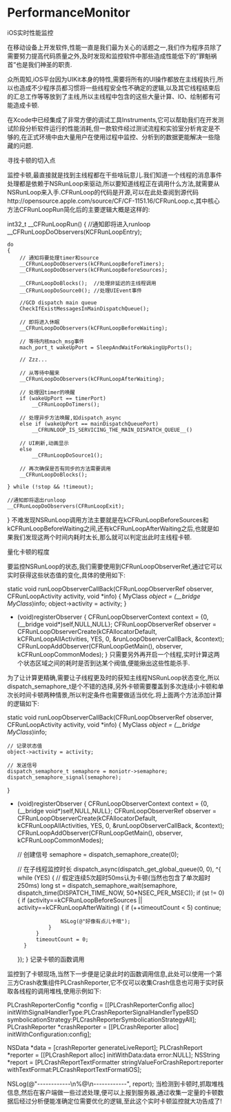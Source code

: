 # PerformanceMonitor
iOS实时性能监控

在移动设备上开发软件,性能一直是我们最为关心的话题之一,我们作为程序员除了需要努力提高代码质量之外,及时发现和监控软件中那些造成性能低下的”罪魁祸首”也是我们神圣的职责.

众所周知,iOS平台因为UIKit本身的特性,需要将所有的UI操作都放在主线程执行,所以也造成不少程序员都习惯将一些线程安全性不确定的逻辑,以及其它线程结束后的汇总工作等等放到了主线,所以主线程中包含的这些大量计算、IO、绘制都有可能造成卡顿.

在Xcode中已经集成了非常方便的调试工具Instruments,它可以帮助我们在开发测试阶段分析软件运行的性能消耗,但一款软件经过测试流程和实验室分析肯定是不够的,在正式环境中由大量用户在使用过程中监控、分析到的数据更能解决一些隐藏的问题.

寻找卡顿的切入点

监控卡顿,最直接就是找到主线程都在干些啥玩意儿.我们知道一个线程的消息事件处理都是依赖于NSRunLoop来驱动,所以要知道线程正在调用什么方法,就需要从NSRunLoop来入手.CFRunLoop的代码是开源,可以在此处查阅到源代码http://opensource.apple.com/source/CF/CF-1151.16/CFRunLoop.c,其中核心方法CFRunLoopRun简化后的主要逻辑大概是这样的:


int32_t __CFRunLoopRun()
{
    //通知即将进入runloop
    __CFRunLoopDoObservers(KCFRunLoopEntry);
    
    do
    {
        // 通知将要处理timer和source
        __CFRunLoopDoObservers(kCFRunLoopBeforeTimers);
        __CFRunLoopDoObservers(kCFRunLoopBeforeSources);
        
        __CFRunLoopDoBlocks();  //处理非延迟的主线程调用
        __CFRunLoopDoSource0(); //处理UIEvent事件
        
        //GCD dispatch main queue
        CheckIfExistMessagesInMainDispatchQueue();
        
        // 即将进入休眠
        __CFRunLoopDoObservers(kCFRunLoopBeforeWaiting);
        
        // 等待内核mach_msg事件
        mach_port_t wakeUpPort = SleepAndWaitForWakingUpPorts();
        
        // Zzz...
        
        // 从等待中醒来
        __CFRunLoopDoObservers(kCFRunLoopAfterWaiting);
        
        // 处理因timer的唤醒
        if (wakeUpPort == timerPort)
            __CFRunLoopDoTimers();
        
        // 处理异步方法唤醒,如dispatch_async
        else if (wakeUpPort == mainDispatchQueuePort)
            __CFRUNLOOP_IS_SERVICING_THE_MAIN_DISPATCH_QUEUE__()
            
        // UI刷新,动画显示
        else
            __CFRunLoopDoSource1();
        
        // 再次确保是否有同步的方法需要调用
        __CFRunLoopDoBlocks();
        
    } while (!stop && !timeout);
    
    //通知即将退出runloop
    __CFRunLoopDoObservers(CFRunLoopExit);
}
不难发现NSRunLoop调用方法主要就是在kCFRunLoopBeforeSources和kCFRunLoopBeforeWaiting之间,还有kCFRunLoopAfterWaiting之后,也就是如果我们发现这两个时间内耗时太长,那么就可以判定出此时主线程卡顿.

量化卡顿的程度

要监控NSRunLoop的状态,我们需要使用到CFRunLoopObserverRef,通过它可以实时获得这些状态值的变化,具体的使用如下:


static void runLoopObserverCallBack(CFRunLoopObserverRef observer, CFRunLoopActivity activity, void *info)
{
    MyClass *object = (__bridge MyClass*)info;
    object->activity = activity;
}

- (void)registerObserver
{
    CFRunLoopObserverContext context = {0,(__bridge void*)self,NULL,NULL};
    CFRunLoopObserverRef observer = CFRunLoopObserverCreate(kCFAllocatorDefault,
                                                            kCFRunLoopAllActivities,
                                                            YES,
                                                            0,
                                                            &runLoopObserverCallBack,
                                                            &context);
    CFRunLoopAddObserver(CFRunLoopGetMain(), observer, kCFRunLoopCommonModes);
}
只需要另外再开启一个线程,实时计算这两个状态区域之间的耗时是否到达某个阀值,便能揪出这些性能杀手.

为了让计算更精确,需要让子线程更及时的获知主线程NSRunLoop状态变化,所以dispatch_semaphore_t是个不错的选择,另外卡顿需要覆盖到多次连续小卡顿和单次长时间卡顿两种情景,所以判定条件也需要做适当优化.将上面两个方法添加计算的逻辑如下:


static void runLoopObserverCallBack(CFRunLoopObserverRef observer, CFRunLoopActivity activity, void *info)
{
    MyClass *object = (__bridge MyClass*)info;
    
    // 记录状态值
    object->activity = activity;
    
    // 发送信号
    dispatch_semaphore_t semaphore = moniotr->semaphore;
    dispatch_semaphore_signal(semaphore);
}

- (void)registerObserver
{
    CFRunLoopObserverContext context = {0,(__bridge void*)self,NULL,NULL};
    CFRunLoopObserverRef observer = CFRunLoopObserverCreate(kCFAllocatorDefault,
                                                            kCFRunLoopAllActivities,
                                                            YES,
                                                            0,
                                                            &runLoopObserverCallBack,
                                                            &context);
    CFRunLoopAddObserver(CFRunLoopGetMain(), observer, kCFRunLoopCommonModes);
    
    // 创建信号
    semaphore = dispatch_semaphore_create(0);
    
    // 在子线程监控时长
    dispatch_async(dispatch_get_global_queue(0, 0), ^{
        while (YES)
        {
            // 假定连续5次超时50ms认为卡顿(当然也包含了单次超时250ms)
            long st = dispatch_semaphore_wait(semaphore, dispatch_time(DISPATCH_TIME_NOW, 50*NSEC_PER_MSEC));
            if (st != 0)
            {
                if (activity==kCFRunLoopBeforeSources || activity==kCFRunLoopAfterWaiting)
                {
                    if (++timeoutCount < 5)
                        continue;
                    
                    NSLog(@"好像有点儿卡哦");
                }
            }
            timeoutCount = 0;
        }
    });
}
记录卡顿的函数调用

监控到了卡顿现场,当然下一步便是记录此时的函数调用信息,此处可以使用一个第三方Crash收集组件PLCrashReporter,它不仅可以收集Crash信息也可用于实时获取各线程的调用堆栈,使用示例如下:

PLCrashReporterConfig *config = [[PLCrashReporterConfig alloc] initWithSignalHandlerType:PLCrashReporterSignalHandlerTypeBSD
                                                                   symbolicationStrategy:PLCrashReporterSymbolicationStrategyAll];
PLCrashReporter *crashReporter = [[PLCrashReporter alloc] initWithConfiguration:config];

NSData *data = [crashReporter generateLiveReport];
PLCrashReport *reporter = [[PLCrashReport alloc] initWithData:data error:NULL];
NSString *report = [PLCrashReportTextFormatter stringValueForCrashReport:reporter
                                                          withTextFormat:PLCrashReportTextFormatiOS];

NSLog(@"------------\n%@\n------------", report);
当检测到卡顿时,抓取堆栈信息,然后在客户端做一些过滤处理,便可以上报到服务器,通过收集一定量的卡顿数据后经过分析便能准确定位需要优化的逻辑,至此这个实时卡顿监控就大功告成了!
